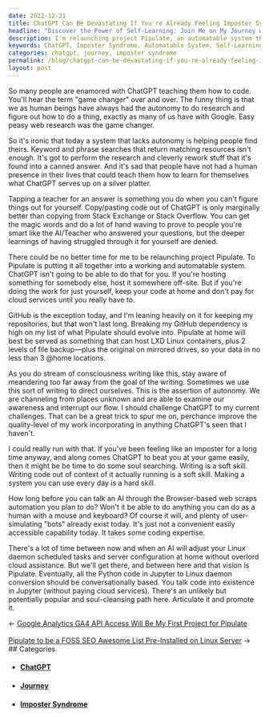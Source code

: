 ```yaml
---
date: 2022-12-21
title: ChatGPT Can Be Devastating If You're Already Feeling Imposter Syndrome
headline: "Discover the Power of Self-Learning: Join Me on My Journey with Project Pipulate!"
description: I'm relaunching project Pipulate, an automatable system that ChatGPT can't do. With this project, I'm on a soul-cleansing path to learn to code without relying on cloud services and to talk code into existence. Join me on my journey and discover the power of self-learning!
keywords: ChatGPT, Imposter Syndrome, Automatable System, Self-Learning, Conversational-Based, Cloud Services, Soul-Cleansing, Code, Journey, Relaunch, Project Pipulate
categories: chatgpt, journey, imposter syndrome
permalink: /blog/chatgpt-can-be-devastating-if-you-re-already-feeling-imposter-syndrome/
layout: post
---
```



So many people are enamored with ChatGPT teaching them how to code. You'll hear
the term "game changer" over and over. The funny thing is that we as human
beings have always had the autonomy to do research and figure out how to do a
thing, exactly as many of us have with Google. Easy peasy web research was the
game changer.

So it's ironic that today a system that lacks autonomy is helping people find
theirs. Keyword and phrase searches that return matching resources isn't
enough. It's got to perform the research and cleverly rework stuff that it's
found into a canned answer. And it's sad that people have not had a human
presence in their lives that could teach them how to learn for themselves what
ChatGPT serves up on a silver platter.

Tapping a teacher for an answer is something you do when you can't figure
things out for yourself. Copy/pasting code out of ChatGPT is only marginally
better than copying from Stack Exchange or Stack Overflow. You can get the
magic words and do a lot of hand waving to prove to people you're smart like
the AI/Teacher who answered your questions, but the deeper learnings of having
struggled through it for yourself are denied.

There could be no better time for me to be relaunching project Pipulate. To
Pipulate is putting it all together into a working and automatable system.
ChatGPT isn't going to be able to do that for you. If you're hosting something
for somebody else, host it somewhere off-site. But if you're doing the work for
just yourself, keep your code at home and don't pay for cloud services until
you really have to.

GitHub is the exception today, and I'm leaning heavily on it for keeping my
repositories, but that won't last long. Breaking my GitHub dependency is high
on my list of what Pipulate should evolve into. Pipulate at home will best be
served as something that can host LXD Linux containers, plus 2 levels of file
backup—plus the original on mirrored drives, so your data in no less than 3
@home locations.

As you do stream of consciousness writing like this, stay aware of meandering
too far away from the goal of the writing. Sometimes we use this sort of
writing to direct ourselves. This is the assertion of autonomy. We are
channeling from places unknown and are able to examine our awareness and
interrupt our flow. I should challenge ChatGPT to my current challenges. That
can be a great trick to spur me on, perchance improve the quality-level of my
work incorporating in anything ChatGPT's seen that I haven't.

I could really run with that. If you've been feeling like an imposter for a
long time anyway, and along comes ChatGPT to beat you at your game easily, then
it might be be time to do some soul searching. Writing is a soft skill. Writing
code out of context of it actually running is a soft skill. Making a system you
can use every day is a hard skill.

How long before you can talk an AI through the Browser-based web scraps
automation you plan to do? Won't it be able to do anything you can do as a
human with a mouse and keyboard? Of course it will, and plenty of
user-simulating "bots" already exist today. It's just not a convenient easily
accessible capability today. It takes some coding expertise.

There's a lot of time between now and when an AI will adjust your Linux daemon
scheduled tasks and server configuration at home without overlord cloud
assistance. But we'll get there, and between here and that vision is Pipulate.
Eventually, all the Python code in Jupyter to Linux daemon conversion should be
conversationally based. You talk code into existence in Jupyter (without paying
cloud services). There's an unlikely but potentially popular and soul-cleansing
path here. Articulate it and promote it.

<div class="post-nav"><div class="post-nav-prev"><span class="arrow">&larr;&nbsp;</span><a href="/blog/google-analytics-ga4-api-access-will-be-my-first-project-for-pipulate/">Google Analytics GA4 API Access Will Be My First Project for Pipulate</a></div> &nbsp; <div class="post-nav-next"><a href="/blog/pipulate-to-be-a-foss-seo-awesome-list-pre-installed-on-linux-server/">Pipulate to be a FOSS SEO Awesome List Pre-Installed on Linux Server</a><span class="arrow">&nbsp;&rarr;</span></div></div>
## Categories

<ul>
<li><h4><a href='/chatgpt/'>ChatGPT</a></h4></li>
<li><h4><a href='/journey/'>Journey</a></h4></li>
<li><h4><a href='/imposter-syndrome/'>Imposter Syndrome</a></h4></li></ul>